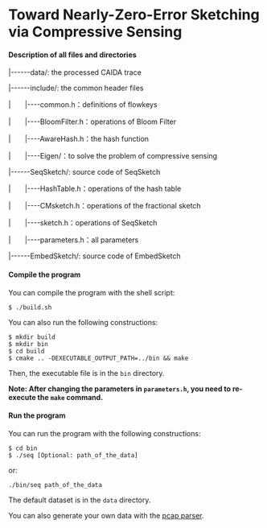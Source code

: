# Toward Nearly-Zero-Error Sketching via Compressive Sensing

#### Description of all files and directories

|------data/:  the processed CAIDA trace

|------include/: the common header files

|&emsp;&emsp;|----common.h：definitions of flowkeys

|&emsp;&emsp;|----BloomFilter.h：operations of Bloom Filter

|&emsp;&emsp;|----AwareHash.h：the hash function

|&emsp;&emsp;|----Eigen/：to solve the problem of compressive sensing

|------SeqSketch/: source code of SeqSketch

|&emsp;&emsp;|----HashTable.h：operations of the hash table

|&emsp;&emsp;|----CMsketch.h：operations of the fractional sketch

|&emsp;&emsp;|----sketch.h：operations of SeqSketch

|&emsp;&emsp;|----parameters.h：all parameters

|------EmbedSketch/: source code of EmbedSketch



#### Compile the program

You can compile the program with the shell script:

```shell
$ ./build.sh
```

You can also run the following constructions:

```shell
$ mkdir build
$ mkdir bin
$ cd build
$ cmake .. -DEXECUTABLE_OUTPUT_PATH=../bin && make
```

Then, the executable file is in the `bin` directory.

**Note: After changing the parameters in `parameters.h`, you need to re-execute the `make` command.**



#### Run the program

You can run the program with the following constructions:

```shell
$ cd bin
$ ./seq [Optional: path_of_the_data]
```

 or:

```
./bin/seq path_of_the_data
```

The default dataset is in the `data` directory.

You can also generate your own data with the [pcap parser](https://github.com/Dustin-He/PcapParser).



